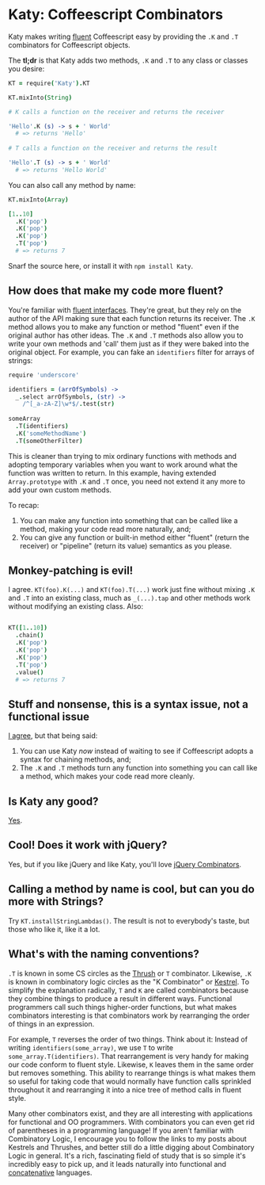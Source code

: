 Katy: Coffeescript Combinators
===

Katy makes writing [fluent][fluent] Coffeescript easy by providing the `.K` and `.T` combinators for Coffeescript objects.

The **tl;dr** is that Katy adds two methods, `.K` and `.T` to any class or classes you desire:

```coffeescript
KT = require('Katy').KT

KT.mixInto(String)

# K calls a function on the receiver and returns the receiver

'Hello'.K (s) -> s + ' World'
  # => returns 'Hello'
  
# T calls a function on the receiver and returns the result

'Hello'.T (s) -> s + ' World'
  # => returns 'Hello World'
```

You can also call any method by name:

```coffeescript
KT.mixInto(Array)

[1..10]
  .K('pop')
  .K('pop')
  .K('pop')
  .T('pop')
  # => returns 7
```

Snarf the source here, or install it with `npm install Katy`.

## How does that make my code more fluent?

You're familiar with [fluent interfaces][fluent]. They're great, but they rely on the author of the API making sure that each function returns its receiver. The `.K` method allows you to make any function or method "fluent" even if the original author has other ideas. The `.K` and `.T` methods also allow you to write your own methods and 'call' them just as if they were baked into the original object. For example, you can fake an `identifiers` filter for arrays of strings:

[fluent]: http://en.wikipedia.org/wiki/Fluent_interface

```coffeescript
require 'underscore'

identifiers = (arrOfSymbols) ->
  _.select arrOfSymbols, (str) ->
    /^[_a-zA-Z]\w*$/.test(str)
  
someArray
  .T(identifiers)
  .K('someMethodName')
  .T(someOtherFilter)
```

This is cleaner than trying to mix ordinary functions with methods and adopting temporary variables when you want to work around what the function was written to return. In this example, having extended `Array.prototype` with `.K` and `.T` once, you need not extend it any more to add your own custom methods.

To recap:

1. You can make any function into something that can be called like a method, making your code read more naturally, and;
2. You can give any function or built-in method either "fluent" (return the receiver) or "pipeline" (return its value) semantics as you please.

## Monkey-patching is evil!

I agree. `KT(foo).K(...)` and `KT(foo).T(...)` work just fine without mixing `.K` and `.T` into an existing class, much as `_(...).tap` and other methods work without modifying an existing class. Also:

```coffeescript

KT([1..10])
  .chain()
  .K('pop')
  .K('pop')
  .K('pop')
  .T('pop')
  .value()
  # => returns 7
```

## Stuff and nonsense, this is a syntax issue, not a functional issue

[I agree][sans-titre], but that being said:

1. You can use Katy *now* instead of waiting to see if Coffeescript adopts a syntax for chaining methods, and;
2. The `.K` and `.T` methods turn any function into something you can call like a method, which makes your code read more cleanly.

[sans-titre]: https://github.com/raganwald/homoiconic/blob/master/2011/11/sans-titre.md "Sans Titre"
  
## Is Katy any good?

[Yes][y].

[y]: http://news.ycombinator.com/item?id=3067434

[um]: https://github.com/raganwald/Underscore-Matchers-for-Jasmine

## Cool! Does it work with jQuery?

Yes, but if you like jQuery and like Katy, you'll love [jQuery Combinators][jc].

[jc]: https://github.com/raganwald/JQuery-Combinators

## Calling a method by name is cool, but can you do more with Strings?

Try `KT.installStringLambdas()`. The result is not to everybody's taste, but those who like it, like it a lot.

## What's with the naming conventions?

`.T` is known in some CS circles as the [Thrush][t] or `T` combinator. Likewise, `.K` is known in combinatory logic circles as the "K Combinator" or [Kestrel][k]. To simplify the explanation radically, `T` and `K` are called combinators because they combine things to produce a result in different ways. Functional programmers call such things higher-order functions, but what makes combinators interesting is that combinators work by rearranging the order of things in an expression.

For example, `T` reverses the order of two things. Think about it: Instead of writing `identifiers(some_array)`, we use `T` to write `some_array.T(identifiers)`. That rearrangement is very handy for making our code conform to fluent style. Likewise, `K` leaves them in the same order but removes something. This ability to rearrange things is what makes them so useful for taking code that would normally have function calls sprinkled throughout it and rearranging it into a nice tree of method calls in fluent style.

Many other combinators exist, and they are all interesting with applications for functional and OO programmers. With combinators you can even get rid of parentheses in a programming language! If you aren't familiar with Combinatory Logic, I encourage you to follow the links to my posts about Kestrels and Thrushes, and better still do a little digging about Combinatory Logic in general. It's a rich, fascinating field of study that is so simple it's incredibly easy to pick up, and it leads naturally into functional and [concatenative][joy] languages.

[k]: http://github.com/raganwald/homoiconic/blob/master/2008-10-29/kestrel.markdown#readme
[t]: http://github.com/raganwald/homoiconic/blob/master/2008-10-30/thrush.markdown#readme
[joy]: http://github.com/raganwald/homoiconic/blob/master/2008-11-16/joy.md#readme